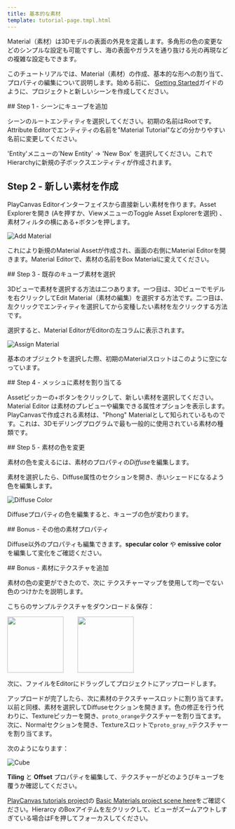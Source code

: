 ```yaml
---
title: 基本的な素材
template: tutorial-page.tmpl.html
---
```


Material（素材）は3Dモデルの表面の外見を定義します。多角形の色の変更などのシンプルな設定も可能ですし、海の表面やガラスを通り抜ける光の再現などの複雑な設定もできます。

このチュートリアルでは、Material（素材）の作成、基本的な形への割り当て、プロパティの編集について説明します。始める前に、 [Getting Started][1]ガイドのように、プロジェクトと新しいシーンを作成してください。

## Step 1 - シーンにキューブを追加

シーンのルートエンティティを選択してください。初期の名前はRootです。Attribute Editorでエンティティの名前を"Material Tutorial"などの分かりやすい名前に変更してください。

'Entity'メニューの'New Entity' -> 'New Box' を選択してください。これでHierarchyに新規の子ボックスエンティティが作成されます。

## Step 2 - 新しい素材を作成

PlayCanvas Editorインターフェイスから直接新しい素材を作ります。Asset Explorerを開き (Aを押すか、ViewメニューのToggle Asset Explorerを選択) 、素材フィルタの横にある+ボタンを押します。

![Add Material][2]

これにより新規のMaterial Assetが作成され、画面の右側にMaterial Editorを開きます。Material Editorで、素材の名前をBox Materialに変えてください。

## Step 3 - 既存のキューブ素材を選択

3Dビューで素材を選択する方法は二つあります。一つ目は、3Dビューでモデルを右クリックしてEdit Material（素材の編集）を選択する方法です。二つ目は、左クリックでエンティティを選択してから変種したい素材を左クリックする方法です。

選択すると、Material EditorがEditorの左コラムに表示されます。

![Assign Material][3]

基本のオブジェクトを選択した際、初期のMaterialスロットはこのように空になっています。

## Step 4 - メッシュに素材を割り当てる

Assetピッカーの+ボタンをクリックして、新しい素材を選択してください。Material Editor は素材のプレビューや編集できる属性オプションを表示します。PlayCanvasで作成される素材は、"Phong" Materialとして知られているものです。これは、3Dモデリングプログラムで最も一般的に使用されている素材の種類です。

## Step 5 - 素材の色を変更

素材の色を変えるには、素材のプロパティの*Diffuse*を編集します。

素材を選択したら、Diffuse属性のセクションを開き、赤いシェードになるよう色を編集します。

![Diffuse Color][4]

Diffuseプロパティの色を編集すると、キューブの色が変わります。

## Bonus - その他の素材プロパティ

Diffuse以外のプロパティも編集できます。**specular color** や **emissive color** を編集して変化をご確認ください。

## Bonus - 素材にテクスチャを追加

素材の色の変更ができたので、次に テクスチャーマップを使用して均一でない色のつけかたを説明します。

こちらのサンプルテクスチャをダウンロード＆保存：

<a href="/downloads/proto_orange.png"><img style="float:left; margin-right: 32px;" src="/downloads/proto_orange.png" width="128px"/></a>
<a href="/downloads/proto_gray_n.png"><img src="/downloads/proto_gray_n.png" width="128px"/></a>

次に、ファイルをEditorにドラッグしてプロジェクトにアップロードします。

アップロードが完了したら、次に素材のテクスチャースロットに割り当てます。以前と同様、素材を選択してDiffuseセクションを開きます。色の修正を行う代わりに、Textureピッカーを開き、`proto_orange`テクスチャーを割り当てます。次に、Normalセクションを開き、Textureスロットで`proto_gray_n`テクスチャーを割り当てます。

次のようになります：

![Cube][5]

**Tiling** と **Offset** プロパティを編集して、テクスチャーがどのようびキューブを覆うか確認してください。

[PlayCanvas tutorials project][7]の [Basic Materials project scene here][6]をご確認ください。Hierarcy のBoxアイテムを左クリックして、ビューがズームアウトしすぎている場合はFを押してフォーカスしてください。

[1]: /getting-started
[2]: /images/content_creation/add_material.png
[3]: /images/content_creation/assign_material.png
[4]: /images/content_creation/material_editor.png
[5]: /images/content_creation/diffuse_normal_cube.jpg
[6]: https://playcanvas.com/editor/scene/339076
[7]: https://playcanvas.com/project/186/overview/tutorials

